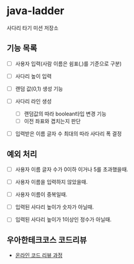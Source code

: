# java-ladder

사다리 타기 미션 저장소


## 기능 목록

- [ ] 사용자 입력(사람 이름은 쉼표(,)를 기준으로 구분)
- [ ] 사다리 높이 입력
- [ ] 랜덤 값(0,1) 생성 기능
- [ ] 사다리 라인 생성
  - [ ] 랜덤값의 따라 boolean타입 변경 기능
  - [ ] 이전 좌표와 겹치는지 판단
- [ ] 입력받은 이름 글자 수 최대의 따라 사다리 폭 결정



## 예외 처리
- [ ] 사용자 이름 글자 수가 0이하 이거나 5를 초과했을때.
- [ ] 사용자 이름을 입력하지 않았을때.
- [ ] 사용자 이름이 중복일때.
- [ ] 입력된 사다리 높이가 숫자가 아닐때.
- [ ] 입력된 사다리 높이가 1이상인 정수가 아닐때.



## 우아한테크코스 코드리뷰

- [온라인 코드 리뷰 과정](https://github.com/woowacourse/woowacourse-docs/blob/master/maincourse/README.md)
